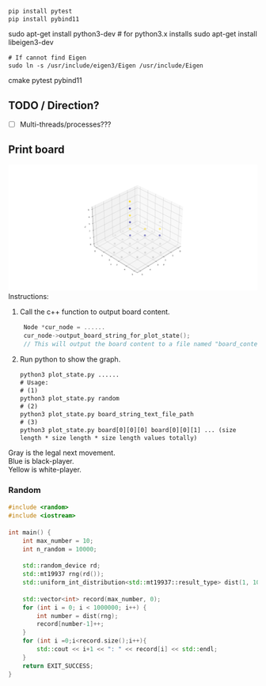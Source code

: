 # 

```shell
pip install pytest
pip install pybind11
```
sudo apt-get install python3-dev  # for python3.x installs
sudo apt-get install libeigen3-dev
```shell
# If cannot find Eigen
sudo ln -s /usr/include/eigen3/Eigen /usr/include/Eigen
```
cmake
pytest
pybind11


## TODO / Direction?
- [ ] Multi-threads/processes??? 

## Print board
![](./img/Figure_1.png)
Instructions:
1. Call the c++ function to output board content.
   ```c++
    Node *cur_node = ......
    cur_node->output_board_string_for_plot_state();
    // This will output the board content to a file named "board_content_for_plotting".
    ```
2. Run python to show the graph.
    ```shell
    python3 plot_state.py ......
    # Usage:
    # (1)
    python3 plot_state.py random  
    # (2)
    python3 plot_state.py board_string_text_file_path  
    # (3)
    python3 plot_state.py board[0][0][0] board[0][0][1] ... (size length * size length * size length values totally)  
    ```
Gray is the legal next movement.  
Blue is black-player.  
Yellow is white-player.  


### Random
```c++
#include <random>
#include <iostream>

int main() {
    int max_number = 10;
    int n_random = 10000;

    std::random_device rd;
    std::mt19937 rng(rd());
    std::uniform_int_distribution<std::mt19937::result_type> dist(1, 10);

    std::vector<int> record(max_number, 0);
    for (int i = 0; i < 1000000; i++) {
        int number = dist(rng);
        record[number-1]++;
    }
    for (int i =0;i<record.size();i++){
        std::cout << i+1 << ": " << record[i] << std::endl;
    }
    return EXIT_SUCCESS;
}
```